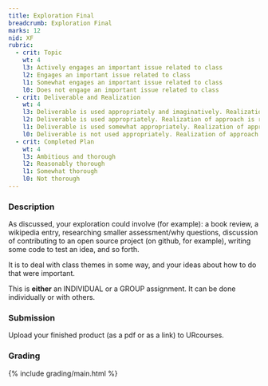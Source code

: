 ```yaml
---
title: Exploration Final
breadcrumb: Exploration Final
marks: 12
nid: XF
rubric:
  - crit: Topic
    wt: 4
    l3: Actively engages an important issue related to class
    l2: Engages an important issue related to class
    l1: Somewhat engages an important issue related to class
    l0: Does not engage an important issue related to class
  - crit: Deliverable and Realization
    wt: 4
    l3: Deliverable is used appropriately and imaginatively. Realization of approach is clear and well-formed
    l2: Deliverable is used appropriately. Realization of approach is reasonable
    l1: Deliverable is used somewhat appropriately. Realization of approach is mostly unclear and not well-formed
    l0: Deliverable is not used appropriately. Realization of approach is not clear
  - crit: Completed Plan
    wt: 4
    l3: Ambitious and thorough
    l2: Reasonably thorough
    l1: Somewhat thorough
    l0: Not thorough
---
```

### Description

As discussed, your exploration could involve (for example): a book review, a wikipedia entry, researching smaller assessment/why questions, discussion of contributing to an open source project (on github, for example), writing some code to test an idea, and so forth.

It is to deal with class themes in some way, and your ideas about how to do that were important.

This is <strong>either</strong> an INDIVIDUAL or a GROUP assignment. It can be done individually or with others.

### Submission

Upload your finished product (as a pdf or as a link) to URcourses.

### Grading

{% include grading/main.html %}
